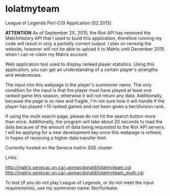 # lolatmyteam
League of Legends Perl-CGI Application [02.2015]

**ATTENTION**
As of September 2X, 2015, the Riot API has removed the MatchHistory API that I used to build this application, therefore running my code will result in only a partially correct output. I plan on revising the website, however will not be able to upload it to Matrix until December 2015 when I can re-claim my Matrix account

Web application tool used to display ranked player statistics. Using this application, you can get an understanding of a certain player's strengths and weaknesses.

The input into this webpage is the player's summoner name. The only condition for the input is that the player must have played at least one ranked game this season, otherwise it will not return any data. Additionally, because the page is so new and fragile, I'm not sure how it will handle if the player has played <10 ranked games and not been given a tier/division rank.

If using the multi search page, please do not hit the search button more than once. Additionally, the program will take about 20 seconds to load the data because of the amount of data being requested to the Riot API servers. I will be applying for a new development key once this webpage is refined, in hopes of receiving a higher data transfer limit.

Currently hosted on the Seneca matrix SGE cluster.

Links:

http://matrix.senecac.on.ca/~apmacdonald/lolatmyteam.cgi
http://matrix.senecac.on.ca/~apmacdonald/lolatmyteam_multi.cgi

To test (if you do not play League of Legends, or do not meet the input requirements), use my summoner name: Norifurikake.
